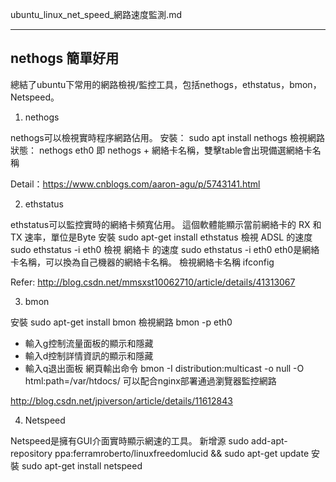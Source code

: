 ubuntu_linux_net_speed_網路速度監測.md


---
nethogs 簡單好用
---


總結了ubuntu下常用的網路檢視/監控工具，包括nethogs，ethstatus，bmon，Netspeed。

1. nethogs

nethogs可以檢視實時程序網路佔用。 
安裝： sudo apt install nethogs 
檢視網路狀態： nethogs eth0 
即 nethogs + 網絡卡名稱，雙擊table會出現備選網絡卡名稱

Detail：https://www.cnblogs.com/aaron-agu/p/5743141.html


2. ethstatus

ethstatus可以監控實時的網絡卡頻寬佔用。 
這個軟體能顯示當前網絡卡的 RX 和 TX 速率，單位是Byte 
安裝 sudo apt-get install ethstatus 
檢視 ADSL 的速度 sudo ethstatus -i eth0 
檢視 網絡卡 的速度 sudo ethstatus -i eth0 
eth0是網絡卡名稱，可以換為自己機器的網絡卡名稱。 
檢視網絡卡名稱 ifconfig

Refer: http://blog.csdn.net/mmsxst10062710/article/details/41313067


3. bmon

安裝 sudo apt-get install bmon 
檢視網路 bmon -p eth0 
- 輸入g控制流量面板的顯示和隱藏 
- 輸入d控制詳情資訊的顯示和隱藏 
- 輸入q退出面板 
網頁輸出命令 bmon -I distribution:multicast -o null -O html:path=/var/htdocs/ 
可以配合nginx部署通過瀏覽器監控網路

http://blog.csdn.net/jpiverson/article/details/11612843


4. Netspeed

Netspeed是擁有GUI介面實時顯示網速的工具。 
新增源 sudo add-apt-repository ppa:ferramroberto/linuxfreedomlucid && sudo apt-get update 
安裝 sudo apt-get install netspeed 

